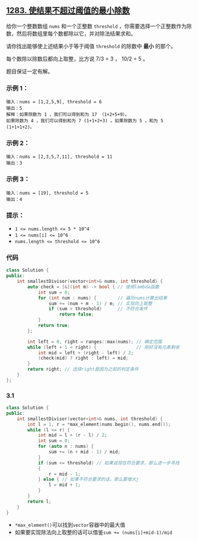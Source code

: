 ## [1283. 使结果不超过阈值的最小除数](https://leetcode.cn/problems/find-the-smallest-divisor-given-a-threshold/)

给你一个整数数组 `nums` 和一个正整数 `threshold` ，你需要选择一个正整数作为除数，然后将数组里每个数都除以它，并对除法结果求和。

请你找出能够使上述结果小于等于阈值 `threshold` 的除数中 **最小** 的那个。

每个数除以除数后都向上取整，比方说 7/3 = 3 ， 10/2 = 5 。

题目保证一定有解。

### **示例 1：**

```
输入：nums = [1,2,5,9], threshold = 6
输出：5
解释：如果除数为 1 ，我们可以得到和为 17 （1+2+5+9）。
如果除数为 4 ，我们可以得到和为 7 (1+1+2+3) 。如果除数为 5 ，和为 5 (1+1+1+2)。
```

### **示例 2：**

```
输入：nums = [2,3,5,7,11], threshold = 11
输出：3
```

### **示例 3：**

```
输入：nums = [19], threshold = 5
输出：4
```

### **提示：**

- `1 <= nums.length <= 5 * 10^4`
- `1 <= nums[i] <= 10^6`
- `nums.length <= threshold <= 10^6`

### 代码

```cpp
class Solution {
public:
    int smallestDivisor(vector<int>& nums, int threshold) {
        auto check = [&](int m) -> bool { // 使用lambda函数
            int sum = 0;
            for (int num : nums) {        // 遍历nums计算出结果
                sum += (num + m - 1) / m; // 实现向上取整
                if (sum > threshold)      // 不符合条件
                    return false;
            }
            return true;
        };

        int left = 0, right = ranges::max(nums); // 确定范围
        while (left + 1 < right) {               // 刚好没有元素剩余
            int mid = left + (right - left) / 2;
            (check(mid) ? right : left) = mid;
        }
        return right; // 选择right是因为之前的判定条件
    }
};
```

### 3.1

```cpp
class Solution {
public:
    int smallestDivisor(vector<int>& nums, int threshold) {
        int l = 1, r = *max_element(nums.begin(), nums.end());
        while (l <= r) {
            int mid = l + (r - l) / 2;
            int sum = 0;
            for (auto n : nums) {
                sum += (n + mid - 1) / mid;
            }
            if (sum <= threshold) // 如果说现在符合要求，那么进一步寻找
            {
                r = mid - 1;
            } else { // 如果不符合要求的话，那么要增大j
                l = mid + 1;
            }
        }
        return l;
    }
}
```

- `*max_element()`可以找到`vector`容器中的最大值
- 如果要实现除法向上取整的话可以借鉴`sum += (nums[i]+mid-1)/mid`
